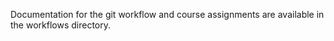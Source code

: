 Documentation for the git workflow and course assignments are available in the workflows directory.


